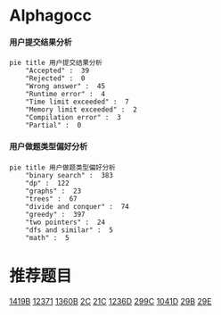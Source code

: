 # Alphagocc

<!-- tabs:start -->



#### **用户提交结果分析**

```mermaid
pie title 用户提交结果分析
    "Accepted" :  39
    "Rejected" :  0
    "Wrong answer" :  45
    "Runtime error" :  4
    "Time limit exceeded" :  7
    "Memory limit exceeded" :  2
    "Compilation error" :  3
    "Partial" :  0
```

#### **用户做题类型偏好分析**

```mermaid
pie title 用户做题类型偏好分析
    "binary search" :  383
    "dp" :  122
    "graphs" :  23
    "trees" :  67
    "divide and conquer" :  74
    "greedy" :  397
    "two pointers" :  24
    "dfs and similar" :  5
    "math" :  5
```



<!-- tabs:end -->
# 推荐题目
[1419B](https://codeforces.com/contest/1419/problem/B)
[12371](https://codeforces.com/contest/1237/problem/1)
[1360B](https://codeforces.com/contest/1360/problem/B)
[2C](https://codeforces.com/contest/2/problem/C)
[21C](https://codeforces.com/contest/21/problem/C)
[1236D](https://codeforces.com/contest/1236/problem/D)
[299C](https://codeforces.com/contest/299/problem/C)
[1041D](https://codeforces.com/contest/1041/problem/D)
[29B](https://codeforces.com/contest/29/problem/B)
[29E](https://codeforces.com/contest/29/problem/E)
